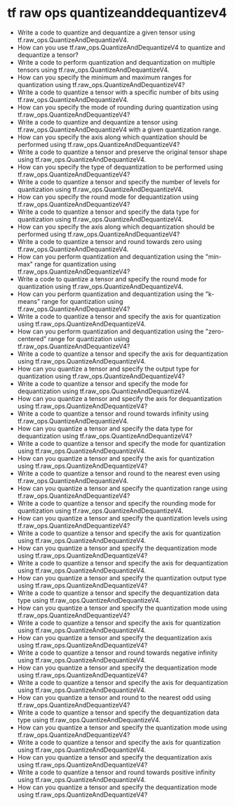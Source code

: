 # tf raw ops quantizeanddequantizev4

- Write a code to quantize and dequantize a given tensor using tf.raw_ops.QuantizeAndDequantizeV4.
- How can you use tf.raw_ops.QuantizeAndDequantizeV4 to quantize and dequantize a tensor?
- Write a code to perform quantization and dequantization on multiple tensors using tf.raw_ops.QuantizeAndDequantizeV4.
- How can you specify the minimum and maximum ranges for quantization using tf.raw_ops.QuantizeAndDequantizeV4?
- Write a code to quantize a tensor with a specific number of bits using tf.raw_ops.QuantizeAndDequantizeV4.
- How can you specify the mode of rounding during quantization using tf.raw_ops.QuantizeAndDequantizeV4?
- Write a code to quantize and dequantize a tensor using tf.raw_ops.QuantizeAndDequantizeV4 with a given quantization range.
- How can you specify the axis along which quantization should be performed using tf.raw_ops.QuantizeAndDequantizeV4?
- Write a code to quantize a tensor and preserve the original tensor shape using tf.raw_ops.QuantizeAndDequantizeV4.
- How can you specify the type of dequantization to be performed using tf.raw_ops.QuantizeAndDequantizeV4?
- Write a code to quantize a tensor and specify the number of levels for quantization using tf.raw_ops.QuantizeAndDequantizeV4.
- How can you specify the round mode for dequantization using tf.raw_ops.QuantizeAndDequantizeV4?
- Write a code to quantize a tensor and specify the data type for quantization using tf.raw_ops.QuantizeAndDequantizeV4.
- How can you specify the axis along which dequantization should be performed using tf.raw_ops.QuantizeAndDequantizeV4?
- Write a code to quantize a tensor and round towards zero using tf.raw_ops.QuantizeAndDequantizeV4.
- How can you perform quantization and dequantization using the "min-max" range for quantization using tf.raw_ops.QuantizeAndDequantizeV4?
- Write a code to quantize a tensor and specify the round mode for quantization using tf.raw_ops.QuantizeAndDequantizeV4.
- How can you perform quantization and dequantization using the "k-means" range for quantization using tf.raw_ops.QuantizeAndDequantizeV4?
- Write a code to quantize a tensor and specify the axis for quantization using tf.raw_ops.QuantizeAndDequantizeV4.
- How can you perform quantization and dequantization using the "zero-centered" range for quantization using tf.raw_ops.QuantizeAndDequantizeV4?
- Write a code to quantize a tensor and specify the axis for dequantization using tf.raw_ops.QuantizeAndDequantizeV4.
- How can you quantize a tensor and specify the output type for quantization using tf.raw_ops.QuantizeAndDequantizeV4?
- Write a code to quantize a tensor and specify the mode for dequantization using tf.raw_ops.QuantizeAndDequantizeV4.
- How can you quantize a tensor and specify the axis for dequantization using tf.raw_ops.QuantizeAndDequantizeV4?
- Write a code to quantize a tensor and round towards infinity using tf.raw_ops.QuantizeAndDequantizeV4.
- How can you quantize a tensor and specify the data type for dequantization using tf.raw_ops.QuantizeAndDequantizeV4?
- Write a code to quantize a tensor and specify the mode for quantization using tf.raw_ops.QuantizeAndDequantizeV4.
- How can you quantize a tensor and specify the axis for quantization using tf.raw_ops.QuantizeAndDequantizeV4?
- Write a code to quantize a tensor and round to the nearest even using tf.raw_ops.QuantizeAndDequantizeV4.
- How can you quantize a tensor and specify the quantization range using tf.raw_ops.QuantizeAndDequantizeV4?
- Write a code to quantize a tensor and specify the rounding mode for quantization using tf.raw_ops.QuantizeAndDequantizeV4.
- How can you quantize a tensor and specify the quantization levels using tf.raw_ops.QuantizeAndDequantizeV4?
- Write a code to quantize a tensor and specify the axis for quantization using tf.raw_ops.QuantizeAndDequantizeV4.
- How can you quantize a tensor and specify the dequantization mode using tf.raw_ops.QuantizeAndDequantizeV4?
- Write a code to quantize a tensor and specify the axis for dequantization using tf.raw_ops.QuantizeAndDequantizeV4.
- How can you quantize a tensor and specify the quantization output type using tf.raw_ops.QuantizeAndDequantizeV4?
- Write a code to quantize a tensor and specify the dequantization data type using tf.raw_ops.QuantizeAndDequantizeV4.
- How can you quantize a tensor and specify the quantization mode using tf.raw_ops.QuantizeAndDequantizeV4?
- Write a code to quantize a tensor and specify the axis for quantization using tf.raw_ops.QuantizeAndDequantizeV4.
- How can you quantize a tensor and specify the dequantization axis using tf.raw_ops.QuantizeAndDequantizeV4?
- Write a code to quantize a tensor and round towards negative infinity using tf.raw_ops.QuantizeAndDequantizeV4.
- How can you quantize a tensor and specify the dequantization mode using tf.raw_ops.QuantizeAndDequantizeV4?
- Write a code to quantize a tensor and specify the axis for dequantization using tf.raw_ops.QuantizeAndDequantizeV4.
- How can you quantize a tensor and round to the nearest odd using tf.raw_ops.QuantizeAndDequantizeV4?
- Write a code to quantize a tensor and specify the dequantization data type using tf.raw_ops.QuantizeAndDequantizeV4.
- How can you quantize a tensor and specify the quantization mode using tf.raw_ops.QuantizeAndDequantizeV4?
- Write a code to quantize a tensor and specify the axis for quantization using tf.raw_ops.QuantizeAndDequantizeV4.
- How can you quantize a tensor and specify the dequantization axis using tf.raw_ops.QuantizeAndDequantizeV4?
- Write a code to quantize a tensor and round towards positive infinity using tf.raw_ops.QuantizeAndDequantizeV4.
- How can you quantize a tensor and specify the dequantization mode using tf.raw_ops.QuantizeAndDequantizeV4?